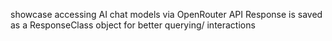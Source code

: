 showcase accessing AI chat models via OpenRouter API
Response is saved as a ResponseClass object for better querying/ interactions
